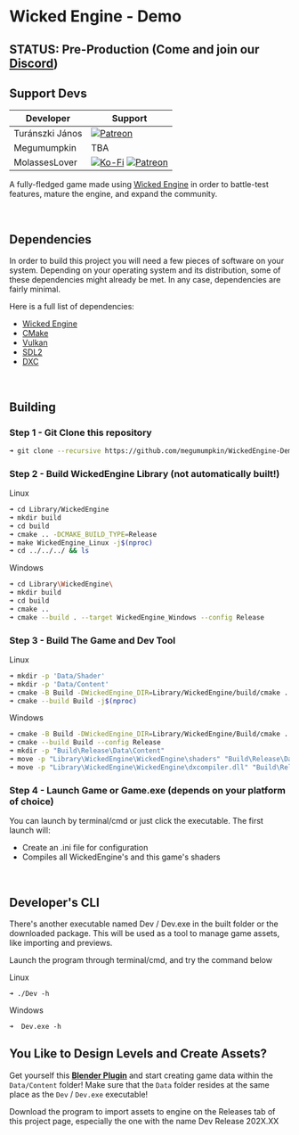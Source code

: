 # Wicked Engine - Demo
## STATUS: Pre-Production (Come and join our [Discord](https://discord.gg/CFjRYmE))

## Support Devs
|Developer|Support|
|---|---|
|Turánszki János|[![Patreon](https://img.shields.io/badge/donate-patreon-blue?style=for-the-badge&logo=patreon&color=E35B57&logoColor=FFFFFF&labelColor=232323)](https://patreon.com/wickedengine)|
|Megumumpkin|TBA|
|MolassesLover|[![Ko-Fi](https://img.shields.io/badge/donate-kofi-blue?style=for-the-badge&logo=ko-fi&color=E35B57&logoColor=FFFFFF&labelColor=232323)](https://ko-fi.com/molasses) [![Patreon](https://img.shields.io/badge/donate-patreon-blue?style=for-the-badge&logo=patreon&color=E35B57&logoColor=FFFFFF&labelColor=232323)](https://www.patreon.com/molasseslover)|


A fully-fledged game made using [Wicked Engine](https://github.com/turanszkij/WickedEngine) 
in order to battle-test features, mature the engine, and expand the community. 

</br>

## Dependencies
In order to build this project you will need a few pieces of software on your
system. Depending on your operating system and its distribution, some of these 
dependencies might already be met. In any case, dependencies are fairly minimal.

Here is a full list of dependencies:

- [Wicked Engine](https://github.com/turanszkij/WickedEngine)
- [CMake](https://cmake.org/)
- [Vulkan](https://www.vulkan.org/)
- [SDL2](https://www.libsdl.org/download-2.0.php)
- [DXC](https://github.com/Microsoft/DirectXShaderCompiler)

</br>

## Building

### Step 1 - Git Clone this repository

```sh
➜ git clone --recursive https://github.com/megumumpkin/WickedEngine-Demo.git
```

### Step 2 - Build WickedEngine Library (not automatically built!)

Linux
```sh
➜ cd Library/WickedEngine
➜ mkdir build
➜ cd build
➜ cmake .. -DCMAKE_BUILD_TYPE=Release
➜ make WickedEngine_Linux -j$(nproc)
➜ cd ../../../ && ls
```
Windows
```sh
➜ cd Library\WickedEngine\
➜ mkdir build
➜ cd build
➜ cmake ..
➜ cmake --build . --target WickedEngine_Windows --config Release
```

### Step 3 - Build The Game and Dev Tool

Linux
```sh
➜ mkdir -p 'Data/Shader'
➜ mkdir -p 'Data/Content'
➜ cmake -B Build -DWickedEngine_DIR=Library/WickedEngine/build/cmake . 
➜ cmake --build Build -j$(nproc)
```

Windows
```sh
➜ cmake -B Build -DWickedEngine_DIR=Library/WickedEngine/Build/cmake . 
➜ cmake --build Build --config Release
➜ mkdir -p "Build\Release\Data\Content"
➜ move -p "Library\WickedEngine\WickedEngine\shaders" "Build\Release\Data\Shader"
➜ move -p "Library\WickedEngine\WickedEngine\dxcompiler.dll" "Build\Release\dxcompiler.dll"
```

### Step 4 - Launch Game or Game.exe (depends on your platform of choice)

You can launch by terminal/cmd or just click the executable.
The first launch will:
- Create an .ini file for configuration
- Compiles all WickedEngine's and this game's shaders

</br>

## Developer's CLI

There's another executable named Dev / Dev.exe in the built folder or the downloaded package. This will be used as a tool to manage game assets, like importing and previews.

Launch the program through terminal/cmd, and try the command below

Linux
```
➜ ./Dev -h
```

Windows
```
➜  Dev.exe -h
```

## You Like to Design Levels and Create Assets?

Get yourself this [**Blender Plugin**](https://github.com/megumumpkin/Redline-Studio) and start creating game data within the `Data/Content` folder!
Make sure that the `Data` folder resides at the same place as the `Dev` / `Dev.exe` executable!

Download the program to import assets to engine on the Releases tab of this project page, especially the one with the name Dev Release 202X.XX